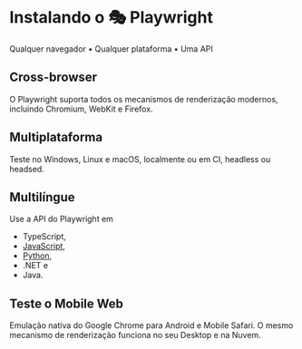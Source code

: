 # Instalando o 🎭 Playwright

Qualquer navegador • Qualquer plataforma • Uma API

## Cross-browser

O Playwright suporta todos os mecanismos de renderização modernos, incluindo Chromium, WebKit e Firefox.

## Multiplataforma 

Teste no Windows, Linux e macOS, localmente ou em CI, headless ou headsed.

## Multilíngue

Use a API do Playwright em 
- TypeScript, 
- [JavaScript](javascript.md), 
- [Python](python.md), 
- .NET e 
- Java.

## Teste o Mobile Web

Emulação nativa do Google Chrome para Android e Mobile Safari. O mesmo mecanismo de renderização funciona no seu Desktop e na Nuvem.
